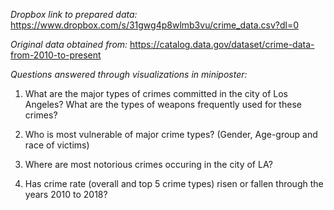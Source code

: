 *Dropbox link to prepared data:*
https://www.dropbox.com/s/31gwg4p8wlmb3vu/crime_data.csv?dl=0

*Original data obtained from:*
https://catalog.data.gov/dataset/crime-data-from-2010-to-present

*Questions answered through visualizations in miniposter:*

1. What are the major types of crimes committed in the city of Los Angeles? 
What are the types of weapons frequently used for these crimes?

2. Who is most vulnerable of major crime types? (Gender, Age-group and race of victims)

3. Where are most notorious crimes occuring in the city of LA? 

4. Has crime rate (overall and top 5 crime types) risen or fallen through the years 2010 to 2018?
